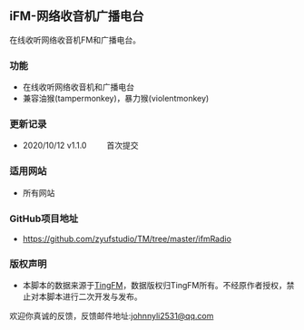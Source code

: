 ## iFM-网络收音机广播电台
在线收听网络收音机FM和广播电台。

### 功能
- 在线收听网络收音机和广播电台
- 兼容油猴(tampermonkey)，暴力猴(violentmonkey)

### 更新记录
- 2020/10/12   v1.1.0     &nbsp;&nbsp;&nbsp;&nbsp;&nbsp;&nbsp;&nbsp;&nbsp;首次提交

### 适用网站
- 所有网站

### GitHub项目地址
- https://github.com/zyufstudio/TM/tree/master/ifmRadio

### 版权声明
- 本脚本的数据来源于[TingFM](https://tingfm.com)，数据版权归TingFM所有。不经原作者授权，禁止对本脚本进行二次开发与发布。

欢迎你真诚的反馈，反馈邮件地址:<johnnyli2531@qq.com>
